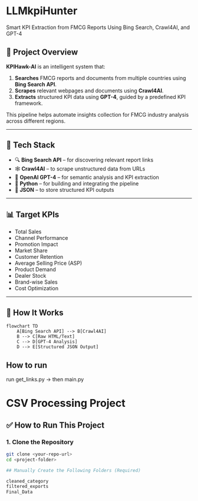 # LLMkpiHunter 
 
Smart KPI Extraction from FMCG Reports Using Bing Search, Crawl4AI, and GPT-4

## 🚀 Project Overview
**KPIHawk-AI** is an intelligent system that:
1. **Searches** FMCG reports and documents from multiple countries using **Bing Search API**.
2. **Scrapes** relevant webpages and documents using **Crawl4AI**.
3. **Extracts** structured KPI data using **GPT-4**, guided by a predefined KPI framework.

This pipeline helps automate insights collection for FMCG industry analysis across different regions.

---

## 🧠 Tech Stack

- 🔍 **Bing Search API** – for discovering relevant report links  
- 🕸️ **Crawl4AI** – to scrape unstructured data from URLs  
- 🤖 **OpenAI GPT-4** – for semantic analysis and KPI extraction  
- 🐍 **Python** – for building and integrating the pipeline  
- 📁 **JSON** – to store structured KPI outputs  

---

## 📊 Target KPIs

- Total Sales  
- Channel Performance  
- Promotion Impact  
- Market Share  
- Customer Retention  
- Average Selling Price (ASP)  
- Product Demand  
- Dealer Stock  
- Brand-wise Sales  
- Cost Optimization

---

## 🧪 How It Works

```mermaid
flowchart TD
    A[Bing Search API] --> B[Crawl4AI]
    B --> C[Raw HTML/Text]
    C --> D[GPT-4 Analysis]
    D --> E[Structured JSON Output]
```
## How to run 
run get_links.py -> then main.py
# CSV Processing Project

## ✅ How to Run This Project

### 1. Clone the Repository
```bash
git clone <your-repo-url>
cd <project-folder> 

## Manually Create the Following Folders (Required)

cleaned_category
filtered_exports
Final_Data
